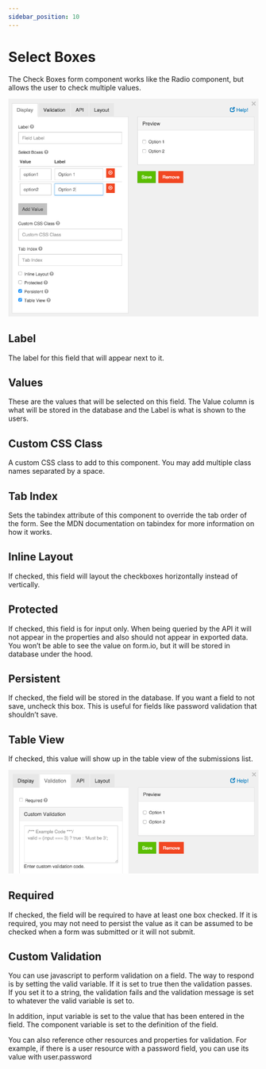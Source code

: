 ```yaml
---
sidebar_position: 10
---
```


# Select Boxes

The Check Boxes form component works like the Radio component, but allows the user to check multiple values.

![Select Boxes](img/selectbox-component.png)

## Label

The label for this field that will appear next to it.

## Values

These are the values that will be selected on this field. The Value column is what will be stored in the database and the Label is what is shown to the users.

## Custom CSS Class

A custom CSS class to add to this component. You may add multiple class names separated by a space.

## Tab Index

Sets the tabindex attribute of this component to override the tab order of the form. See the MDN documentation on tabindex for more information on how it works.

## Inline Layout

If checked, this field will layout the checkboxes horizontally instead of vertically.

## Protected

If checked, this field is for input only. When being queried by the API it will not appear in the properties and also should not appear in exported data. You won’t be able to see the value on form.io, but it will be stored in database under the hood.

## Persistent

If checked, the field will be stored in the database. If you want a field to not save, uncheck this box. This is useful for fields like password validation that shouldn’t save.

## Table View

If checked, this value will show up in the table view of the submissions list.

![Select Boxes](img/selectbox-table-view.png)

## Required

If checked, the field will be required to have at least one box checked. If it is required, you may not need to persist the value as it can be assumed to be checked when a form was submitted or it will not submit.

## Custom Validation

You can use javascript to perform validation on a field. The way to respond is by setting the valid variable. If it is set to true then the validation passes. If you set it to a string, the validation fails and the validation message is set to whatever the valid variable is set to.

In addition, input variable is set to the value that has been entered in the field. The component variable is set to the definition of the field.

You can also reference other resources and properties for validation. For example, if there is a user resource with a password field, you can use its value with user.password
